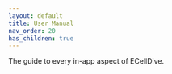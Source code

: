 ```yaml
---
layout: default
title: User Manual
nav_order: 20
has_children: true
---
```


The guide to every in-app aspect of ECellDive.